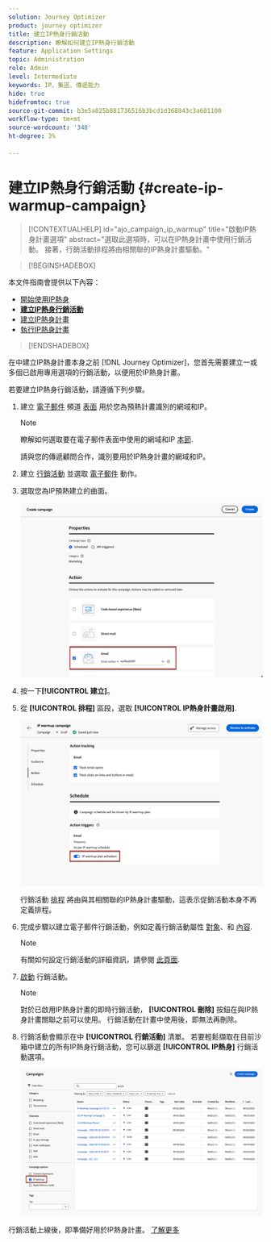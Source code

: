 ```yaml
---
solution: Journey Optimizer
product: journey optimizer
title: 建立IP熱身行銷活動
description: 瞭解如何建立IP熱身行銷活動
feature: Application Settings
topic: Administration
role: Admin
level: Intermediate
keywords: IP、集區、傳遞能力
hide: true
hidefromtoc: true
source-git-commit: b3e5a825b881736516b3bcd1d368843c3a601100
workflow-type: tm+mt
source-wordcount: '348'
ht-degree: 3%

---
```


# 建立IP熱身行銷活動 {#create-ip-warmup-campaign}

>[!CONTEXTUALHELP]
>id="ajo_campaign_ip_warmup"
>title="啟動IP熱身計畫選項"
>abstract="選取此選項時，可以在IP熱身計畫中使用行銷活動。 接著，行銷活動排程將由相關聯的IP熱身計畫驅動。"

>[!BEGINSHADEBOX]

本文件指南會提供以下內容：

* [開始使用IP熱身](ip-warmup-gs.md)
* **[建立IP熱身行銷活動](ip-warmup-campaign.md)**
* [建立IP熱身計畫](ip-warmup-plan.md)
* [執行IP熱身計畫](ip-warmup-execution.md)

>[!ENDSHADEBOX]

在中建立IP熱身計畫本身之前 [!DNL Journey Optimizer]，您首先需要建立一或多個已啟用專用選項的行銷活動，以便用於IP熱身計畫。

若要建立IP熱身行銷活動，請遵循下列步驟。

1. 建立 [電子郵件](../email/email-settings.md) 頻道 [表面](channel-surfaces.md) 用於您為預熱計畫識別的網域和IP。

   >[!NOTE]
   >
   >瞭解如何選取要在電子郵件表面中使用的網域和IP [本節](../email/email-settings.md#subdomains-and-ip-pools).
   >
   >請與您的傳遞顧問合作，識別要用於IP熱身計畫的網域和IP。<!--TBC-->

1. 建立 [行銷活動](../campaigns/create-campaign.md) 並選取 [電子郵件](../email/create-email.md#create-email-journey-campaign) 動作。

1. 選取您為IP預熱建立的曲面。

   ![](assets/ip-warmup-campaign-surface.png)

   <!--You must use the same surface as the one that will be used for the asociated IP warmup plan. [Learn how to create an IP warmup plan](#create-ip-warmup-plan)-->

1. 按一下&#x200B;**[!UICONTROL 建立]**。

1. 從 **[!UICONTROL 排程]** 區段，選取 **[!UICONTROL IP熱身計畫啟用]**.

   ![](assets/ip-warmup-campaign-plan-activation.png)

   行銷活動 [排程](../campaigns/create-campaign.md#schedule) 將由與其相關聯的IP熱身計畫驅動，這表示促銷活動本身不再定義排程。

1. 完成步驟以建立電子郵件行銷活動，例如定義行銷活動屬性 [對象](../audience/about-audiences.md)<!--best practices for IP warmup in terms of audience?-->、和 [內容](../email/get-started-email-design.md#key-steps).

   >[!NOTE]
   >
   >有關如何設定行銷活動的詳細資訊，請參閱 [此頁面](../campaigns/get-started-with-campaigns.md).

1. [啟動](../campaigns/review-activate-campaign.md) 行銷活動。

   >[!NOTE]
   >
   >對於已啟用IP熱身計畫的即時行銷活動， **[!UICONTROL 刪除]** 按鈕在與IP熱身計畫關聯之前可以使用。 行銷活動在計畫中使用後，即無法再刪除。

1. 行銷活動會顯示在中 **[!UICONTROL 行銷活動]** 清單。 若要輕鬆擷取在目前沙箱中建立的所有IP熱身行銷活動，您可以篩選 **[!UICONTROL IP熱身]** 行銷活動選項。

   ![](assets/ip-warmup-campaign-filter.png)

行銷活動上線後，即準備好用於IP熱身計畫。 [了解更多](ip-warmup-plan.md)

<!--Any recommendations when defining an audience? i.e do you have to include all your database or a limited number or according to your Excel file?-->

